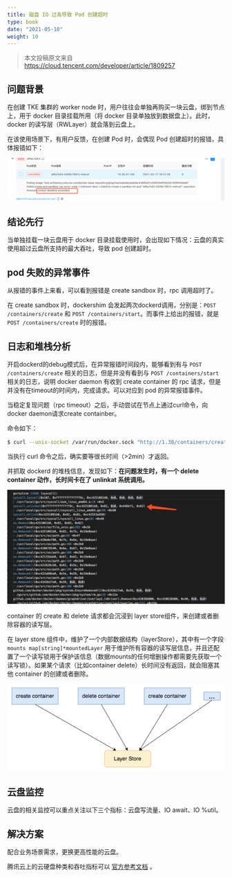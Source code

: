 ```yaml
---
title: 磁盘 IO 过高导致 Pod 创建超时
type: book
date: "2021-05-10"
weight: 10
---
```


> 本文投稿原文来自 https://cloud.tencent.com/developer/article/1809257

## 问题背景

在创建 TKE 集群的 worker node 时，用户往往会单独再购买一块云盘，绑到节点上，用于 docker 目录挂载所用（将 docker 目录单独放到数据盘上）。此时，docker 的读写层（RWLayer）就会落到云盘上。

在该使用场景下，有用户反馈，在创建 Pod 时，会偶现 Pod 创建超时的报错，具体报错如下：

![](1.png)

## 结论先行

当单独挂载一块云盘用于 docker 目录挂载使用时，会出现如下情况：云盘的真实使用超过云盘所支持的最大吞吐，导致 pod 创建超时。

## pod 失败的异常事件

从报错的事件上来看，可以看到报错是 create sandbox 时，rpc 调用超时了。

在 create sandbox 时，dockershim 会发起两次dockerd调用，分别是：`POST /containers/create` 和 `POST /containers/start`。而事件上给出的报错，就是 `POST /containers/create` 时的报错。

## 日志和堆栈分析

开启dockerd的debug模式后，在异常报错时间段内，能够看到有与 `POST /containers/create` 相关的日志，但是并没有看到与 `POST /containers/start` 相关的日志，说明 docker daemon 有收到 create container 的 rpc 请求，但是并没有在timeout的时间内，完成请求。可以对应到 pod 的异常报错事件。

当稳定复现问题（rpc timeout）之后，手动尝试在节点上通过curl命令，向docker daemon请求create containber。

命令如下：

```bash
$ curl --unix-socket /var/run/docker.sock "http://1.38/containers/create?name=test01" -v -X POST -H "Content-Type: application/json" -d '{"Image": "nginx:latest"}'
```

当执行 curl 命令之后，确实要等很长时间（>2min）才返回。

并抓取 dockerd 的堆栈信息，发现如下：**在问题发生时，有一个 delete container 动作，长时间卡在了 unlinkat 系统调用。**

![](2.png)

container 的 create 和 delete 请求都会沉浸到 layer store组件，来创建或者删除容器的读写层。

在 layer store 组件中，维护了一个内部数据结构（layerStore），其中有一个字段 `mounts map[string]*mountedLayer` 用于维护所有容器的读写层信息，并且还配置了一个读写锁用于保护该信息（数据mounts的任何增删操作都需要先获取一个读写锁）。如果某个请求（比如container delete）长时间没有返回，就会阻塞其他 container 的创建或者删除。

![](3.png)

## 云盘监控

云盘的相关监控可以重点关注以下三个指标：云盘写流量、IO await、IO %util。

## 解决方案

配合业务场景需求，更换更高性能的云盘。

腾讯云上的云硬盘种类和吞吐指标可以 [官方参考文档](https://cloud.tencent.com/document/product/362/2353) 。